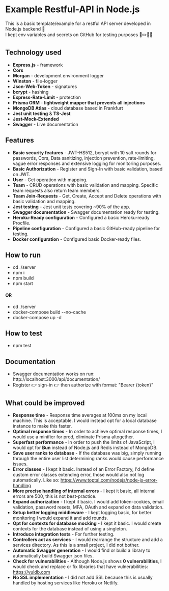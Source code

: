# Example Restful-API in Node.js
This is a basic template/example for a restful API server developed in Node.js backend 🌱<br/>
I kept env variables and secrets on GitHub for testing purposes 📐✏️👷‍♀️<br/>

## Technology used
- **Express.js** - framework
- **Cors**
- **Morgan** - development environment logger
- **Winston** - file-logger
- **Json-Web-Token** - signatures
- **bcrypt** - hashing
- **Express-Rate-Limit** - protection
- **Prisma ORM** - **lightweight mapper that prevents all injections**
- **MongoDB Atlas** - cloud database based in Frankfurt
- **Jest unit testing** & **TS-Jest**
- **Jest-Mock-Extended**
- **Swagger** - Live documentation

## Features
- **Basic security features** - JWT-HS512, bcrypt with 10 salt rounds for passwords, Cors, Data sanitizing, injection prevention, rate-limiting, vague error responses and extensive logging for monitoring purposes.
- **Basic Authorization** - Register and Sign-In with basic validation, based on JWT.
- **User** - Get operation with mapping.
- **Team** - CRUD operations with basic validation and mapping. Specific team requests also return team members.
- **Team Join-Requests** - Get, Create, Accept and Delete operations with basic validation and mapping.
- **Jest testing** - Jest unit tests covering ~90% of the app.
- **Swagger documentation** - Swagger documentation ready for testing.
- **Heroku-Ready configuration** - Configured a basic Heroku-ready Procfile.
- **Pipeline configuration** - Configured a basic GitHub-ready pipeline for testing.
- **Docker configuration** - Configured basic Docker-ready files.

## How to run
- cd ./server
- npm i
- npm build
- npm start
#### **OR**
- cd ./server
- docker-compose build --no-cache
- docker-compose up -d

## How to test
- npm test

## Documentation
- Swagger documentation works on run: http://localhost:3000/api/documentation/
- Register 👉 sign-in 👉 then authorize with format: "Bearer {token}"

## What could be improved
- **Response time** - Response time averages at 100ms on my local machine. This is acceptable. I would instead opt for a local database instance to make this faster.
- **Optimal response times** - In order to achieve optimal response times, I would use a minifier for prod, eliminate Prisma altogether.
- **Superfast performance** - In order to push the limits of JavaScript, I would opt for **Bun** instead of Node.js and Redis instead of MongoDB.
- **Save user ranks to database** - If the database was big, simply running through the entire user list determining ranks would cause performance issues.
- **Error classes** - I kept it basic. Instead of an Error Factory, I'd define custom error classes extending error, those would also not log automatically. Like so: https://www.toptal.com/nodejs/node-js-error-handling
- **More precise handling of internal errors** - I kept it basic, all internal errors are 500, this is not best-practice.
- **Expand authorization** - I kept it basic. I would add token-cookies, email validation, password resets, MFA, OAuth and expand on data validation.
- **Setup better logging middleware** - I kept logging basic, for better monitoring I would expand it and add rounds.
- **Opt for contexts for database mocking** - I kept it basic. I would create contexts for the database instead of using a singleton.
- **Introduce integration tests** - For further testing.
- **Controllers act as services** - I would rearrange the structure and add a services directory. As this is a small project, I did not bother.
- **Automatic Swagger generation** - I would find or build a library to automatically build Swagger json files.
- **Check for vulnerabilities** - Although Node.js shows **0 vulnerabilities**, I would check and replace or fix libraries that have vulnerabilities: https://vuldb.com
- **No SSL implementation** - I did not add SSL because this is usually handled by hosting services like Heroku or Netlify.
